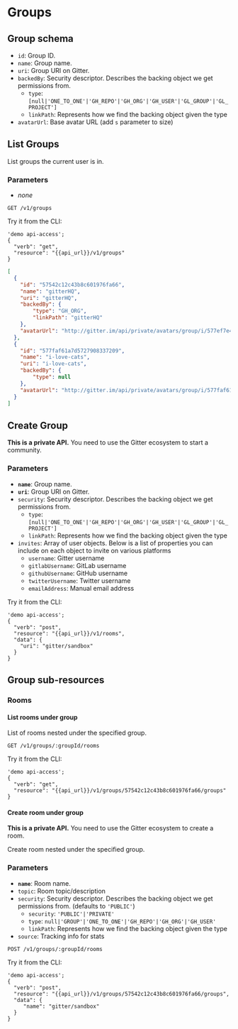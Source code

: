 # Groups


## Group schema

 - `id`: Group ID.
 - `name`: Group name.
 - `uri`: Group URI on Gitter.
 - `backedBy`: Security descriptor. Describes the backing object we get permissions from.
    - `type`: `[null|'ONE_TO_ONE'|'GH_REPO'|'GH_ORG'|'GH_USER'|'GL_GROUP'|'GL_PROJECT']`
    - `linkPath`: Represents how we find the backing object given the type
 - `avatarUrl`: Base avatar URL (add `s` parameter to size)


## List Groups

List groups the current user is in.

### Parameters

 - *none*

```
GET /v1/groups
```

Try it from the CLI:
```
'demo api-access';
{
  "verb": "get",
  "resource": "{{api_url}}/v1/groups"
}
```

```json
[
  {
    "id": "57542c12c43b8c601976fa66",
    "name": "gitterHQ",
    "uri": "gitterHQ",
    "backedBy": {
        "type": "GH_ORG",
        "linkPath": "gitterHQ"
    },
    "avatarUrl": "http://gitter.im/api/private/avatars/group/i/577ef7e4e897e2a459b1b881"
  },
  {
    "id": "577faf61a7d5727908337209",
    "name": "i-love-cats",
    "uri": "i-love-cats",
    "backedBy": {
        "type": null
    },
    "avatarUrl": "http://gitter.im/api/private/avatars/group/i/577faf61a7d5727908337209"
  }
]
```



## Create Group

**This is a private API.** You need to use the Gitter ecosystem to start a community.

### Parameters

 - **`name`**: Group name.
 - **`uri`**: Group URI on Gitter.
 - `security`: Security descriptor. Describes the backing object we get permissions from.
    - `type`: `[null|'ONE_TO_ONE'|'GH_REPO'|'GH_ORG'|'GH_USER'|'GL_GROUP'|'GL_PROJECT']`
    - `linkPath`: Represents how we find the backing object given the type
 - `invites`: Array of user objects. Below is a list of properties you can include on each object to invite on various platforms
    - `username`: Gitter username
    - `gitlabUsername`: GitLab username
    - `githubUsername`: GitHub username
    - `twitterUsername`: Twitter username
    - `emailAddress`: Manual email address


Try it from the CLI:
```
'demo api-access';
{
  "verb": "post",
  "resource": "{{api_url}}/v1/rooms",
  "data": {
    "uri": "gitter/sandbox"
  }
}
```


## Group sub-resources

### Rooms

#### List rooms under group

List of rooms nested under the specified group.

```
GET /v1/groups/:groupId/rooms
```

Try it from the CLI:
```
'demo api-access';
{
  "verb": "get",
  "resource": "{{api_url}}/v1/groups/57542c12c43b8c601976fa66/groups"
}
```


#### Create room under group

**This is a private API.** You need to use the Gitter ecosystem to create a room.

Create room nested under the specified group.

### Parameters

 - **`name`**: Room name.
 - `topic`: Room topic/description
 - `security`: Security descriptor. Describes the backing object we get permissions from. (defaults to `'PUBLIC'`)
    - `security`: `'PUBLIC'|'PRIVATE'`
    - `type`: `null|'GROUP'|'ONE_TO_ONE'|'GH_REPO'|'GH_ORG'|'GH_USER'`
    - `linkPath`: Represents how we find the backing object given the type
 - `source`: Tracking info for stats

```
POST /v1/groups/:groupId/rooms
```

Try it from the CLI:
```
'demo api-access';
{
  "verb": "post",
  "resource": "{{api_url}}/v1/groups/57542c12c43b8c601976fa66/groups",
  "data": {
     "name": "gitter/sandbox"
  }
}
```
